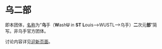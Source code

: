 # 乌二部

即本团体，[名称](乌二部的九十亿个名字.md)为“**乌**手（**W**ash**U** in **ST** **L**ouis-->WUSTL-->乌手）**二**次元**部**”简写。非乌手官方团体。

讨论内容详见[迎新页面](../01-欢迎/index.md)。
